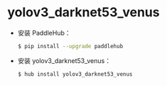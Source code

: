 # yolov3_darknet53_venus
* 安装 PaddleHub：

    ```bash
    $ pip install --upgrade paddlehub
    ```

* 安装 yolov3_darknet53_venus：

    ```bash
    $ hub install yolov3_darknet53_venus
    ```
